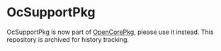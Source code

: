 OcSupportPkg
============

OcSupportPkg is now part of [OpenCorePkg](https://github.com/acidanthera/OpenCorePkg),
please use it instead. This repository is archived for history tracking.
